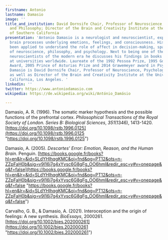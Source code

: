 ```yaml
---
firstname: Antonio
lastname: Damasio
image: ''
title_and_institution: David Dornsife Chair, Professor of Neuroscience, Psychology,
  and Philosophy; Director of the Brain and Creativity Institute at the University
  of Southern California
presentation: 'Antonio Damasio is a neurologist and neuroscientist, expert in the
  brain processes underlying emotions, feelings, and consciousness. His findings have
  been applied to understand the role of affect in decision-making, spanning the disciplines
  of neuroscience, philosophy, and psychology. Next to being one of the most cited
  neuroscientists of the modern era he discusses his findings in books that are taught
  at universities worldwide. Laureate of the 1992 Pessoa Prize, 1995 Golden Brain
  Award, 2005 Prince of Asturias Prize and 2014 Grawemeyer award in Psychology, Antonio
  Damasio is David Dornsife Chair, Professor of Neuroscience, Psychology, and Philosophy,
  as well as Director of the Brain and Creativity Institute at the University of Southern
  California, Los Angeles. '
linkedin: ''
twitter: https://www.antoniodamasio.com
wikipedia: https://de.wikipedia.org/wiki/António_Damásio

---
```

Damasio, A. R. (1996). The somatic marker hypothesis and the possible functions of the prefrontal cortex. _Philosophical Transactions of the Royal Society of London. Series B: Biological Sciences_, _351_(1346), 1413-1420. [https://doi.org/10.1098/rstb.1996.0125](https://doi.org/10.1098/rstb.1996.0125 "https://doi.org/10.1098/rstb.1996.0125")

Damasio, A. (2005). _Descartes' Error: Emotion, Reason, and the Human Brain_. Penguin. [https://books.google.fr/books?hl=en&lr=&id=SLdYHlhqgKMC&oi=fnd&pg=PT12&ots=n-ZZpFaH0b&sig=v9l16j7g4xYvsc6G8gFg_OO6hmI&redir_esc=y#v=onepage&q&f=false](https://books.google.fr/books?hl=en&lr=&id=SLdYHlhqgKMC&oi=fnd&pg=PT12&ots=n-ZZpFaH0b&sig=v9l16j7g4xYvsc6G8gFg_OO6hmI&redir_esc=y#v=onepage&q&f=false "https://books.google.fr/books?hl=en&lr=&id=SLdYHlhqgKMC&oi=fnd&pg=PT12&ots=n-ZZpFaH0b&sig=v9l16j7g4xYvsc6G8gFg_OO6hmI&redir_esc=y#v=onepage&q&f=false")

Carvalho, G. B., & Damasio, A. (2021). Interoception and the origin of feelings: A new synthesis. _BioEssays_, 2000261.[https://doi.org/10.1002/bies.202000261](https://doi.org/10.1002/bies.202000261 "https://doi.org/10.1002/bies.202000261")